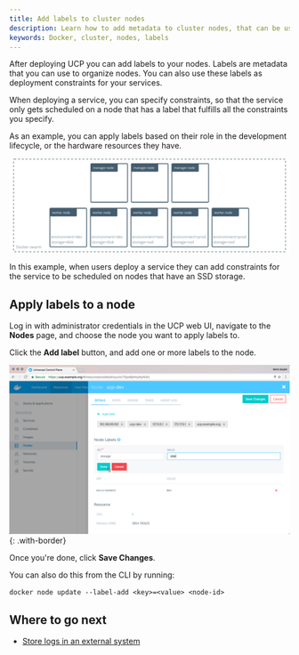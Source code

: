 ```yaml
---
title: Add labels to cluster nodes
description: Learn how to add metadata to cluster nodes, that can be used to specify constraints when deploying services.
keywords: Docker, cluster, nodes, labels
---
```


After deploying UCP you can add labels to your nodes. Labels are metadata that
you can use to organize nodes.
You can also use these labels as deployment constraints for your services.

When deploying a service, you can specify constraints, so that the service only
gets scheduled on a node that has a label that fulfills all the constraints
you specify.

As an example, you can apply labels based on their role in the development
lifecycle, or the hardware resources they have.

![](../../images/add-labels-to-cluster-nodes-1.svg)

In this example, when users deploy a service they can add constraints for the
service to be scheduled on nodes that have an SSD storage.

## Apply labels to a node

Log in with administrator credentials in the UCP web UI, navigate to the
**Nodes** page, and choose the node you want to apply labels to.

Click the **Add label** button, and add one or more labels to the node.

![](../../images/add-labels-to-cluster-nodes-2.png){: .with-border}

Once you're done, click **Save Changes**.

You can also do this from the CLI by running:

```non
docker node update --label-add <key>=<value> <node-id>
```

## Where to go next

* [Store logs in an external system](store-logs-in-an-external-system.md)
